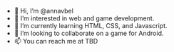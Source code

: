 - 👋 Hi, I’m @annavbel
- 👀 I’m interested in web and game development.
- 🌱 I’m currently learning HTML, CSS, and Javascript.
- 💞️ I’m looking to collaborate on a game for Android.
- 📫 You can reach me at TBD

<!---
annavbel/annavbel is a ✨ special ✨ repository because its `README.md` (this file) appears on your GitHub profile.
You can click the Preview link to take a look at your changes.
--->
